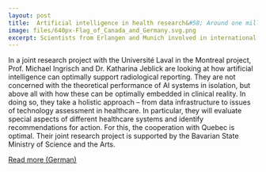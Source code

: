 ```yaml
---
layout: post
title:  Artificial intelligence in health research&#58; Around one million for three Bavarian-Canadian collaborative projects
image: files/640px-Flag_of_Canada_and_Germany.svg.png
excerpt: Scientists from Erlangen and Munich involved in international projects - Research into specific applications of artificial intelligence in medicine - Joint program with Canadian partner province of Québec
---
```


In a joint research project with the Université Laval in the Montreal project, Prof. Michael Ingrisch and Dr. Katharina Jeblick are looking at how artificial intelligence can optimally support radiological reporting. They are not concerned with the theoretical performance of AI systems in isolation, but above all with how these can be optimally embedded in clinical reality.  In doing so, they take a holistic approach – from data infrastructure to issues of technology assessment in healthcare. In particular, they will evaluate special aspects of different healthcare systems and identify recommendations for action. For this, the cooperation with Quebec is optimal. Their joint research project is supported by the Bavarian State Ministry of Science and the Arts.

<a href="https://www.med.uni-muenchen.de/aktuell/ki_gesundheitsforschung/index.html">Read more (German)</a>